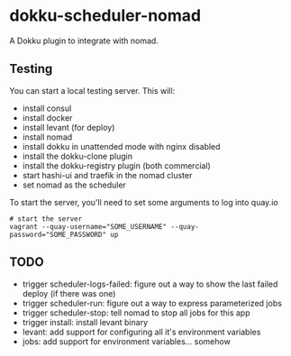 # dokku-scheduler-nomad

A Dokku plugin to integrate with nomad.

## Testing

You can start a local testing server. This will:

- install consul
- install docker
- install levant (for deploy)
- install nomad
- install dokku in unattended mode with nginx disabled
- install the dokku-clone plugin
- install the dokku-registry plugin (both commercial)
- start hashi-ui and traefik in the nomad cluster
- set nomad as the scheduler

To start the server, you'll need to set some arguments to log into quay.io

```shell
# start the server
vagrant --quay-username="SOME_USERNAME" --quay-password="SOME_PASSWORD" up
```

## TODO

- trigger scheduler-logs-failed: figure out a way to show the last failed deploy (if there was one)
- trigger scheduler-run: figure out a way to express parameterized jobs
- trigger scheduler-stop: tell nomad to stop all jobs for this app
- trigger install: install levant binary
- levant: add support for configuring all it's environment variables
- jobs: add support for environment variables... somehow
